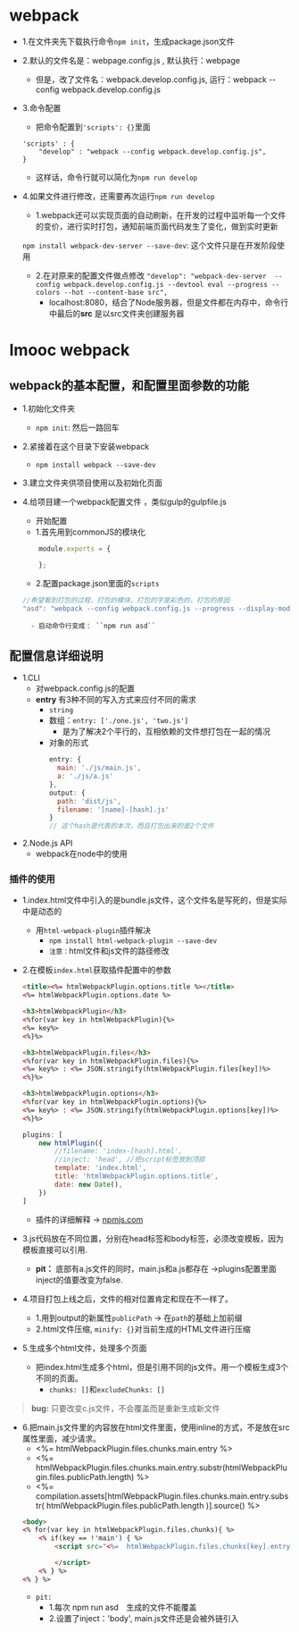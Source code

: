 # webpack

- 1.在文件夹先下载执行命令``npm init``，生成package.json文件

- 2.默认的文件名是：webpage.config.js , 默认执行：webpage
    - 但是，改了文件名：webpack.develop.config.js, 运行：webpack --config webpack.develop.config.js

- 3.命令配置
    - 把命令配置到``'scripts': {}``里面
    ```javascirpt
    'scripts' : {
        "develop" : "webpack --config webpack.develop.config.js",
    }
    ```
    - 这样话，命令行就可以简化为``npm run develop``

- 4.如果文件进行修改，还需要再次运行``npm run develop``
    - 1.webpack还可以实现页面的自动刷新，在开发的过程中监听每一个文件的变价，进行实时打包，通知前端页面代码发生了变化，做到实时更新

    ``npm install webpack-dev-server --save-dev``: 这个文件只是在开发阶段使用
    - 2.在对原来的配置文件做点修改
    ``"develop": "webpack-dev-server  --config webpack.develop.config.js --devtool eval --progress --colors --hot --content-base src",``
        - localhost:8080，结合了Node服务器，但是文件都在内存中，命令行中最后的**src** 是以src文件夹创建服务器

# Imooc webpack

## webpack的基本配置，和配置里面参数的功能

- 1.初始化文件夹
    - ``npm init``: 然后一路回车

- 2.紧接着在这个目录下安装webpack
    - ``npm install webpack --save-dev``

- 3.建立文件夹供项目使用以及初始化页面

- 4.给项目建一个webpack配置文件 ，类似gulp的gulpfile.js
    - 开始配置
    - 1.首先用到commonJS的模块化
    ```javascript
        module.exports = {

        };
    ```
    - 2.配置package.json里面的``scripts``
    ```javascript
    //希望看到打包的过程，打包的模块，打包的字是彩色的，打包的原因
    "asd": "webpack --config webpack.config.js --progress --display-modules --colors --display-reason"
    ```
        - 启动命令行变成： ``npm run asd``

## 配置信息详细说明
- 1.CLI
    - 对webpack.config.js的配置
    - **entry** 有3种不同的写入方式来应付不同的需求
        - ``string``
        - 数组：``entry: ['./one.js', 'two.js']``
            - 是为了解决2个平行的，互相依赖的文件想打包在一起的情况
        - 对象的形式
            ```javascript
            entry: {
              main: './js/main.js',
              a: './js/a.js'
            },
            output: {
              path: 'dist/js',
              filename: '[name]-[hash].js'
            }
            // 这个hash是代表的本次，而且打包出来的是2个文件
            ```
- 2.Node.js API
    - webpack在node中的使用

### 插件的使用
- 1.index.html文件中引入的是bundle.js文件，这个文件名是写死的，但是实际中是动态的
    - 用``html-webpack-plugin``插件解决
        - ``npm install html-webpack-plugin --save-dev``
        - ``注意：``html文件和js文件的路径修改

- 2.在模板``index.html``获取插件配置中的参数
    ```html
    <title><%= htmlWebpackPlugin.options.title %></title>
    <%= htmlWebpackPlugin.options.date %>

    <h3>htmlWebpackPlugin</h3>
    <%for(var key in htmlWebpackPlugin){%>
    <%= key%>
    <%}%>

    <h3>htmlWebpackPlugin.files</h3>
    <%for(var key in htmlWebpackPlugin.files){%>
    <%= key%> : <%= JSON.stringify(htmlWebpackPlugin.files[key])%>
    <%}%>

    <h3>htmlWebpackPlugin.options</h3>
    <%for(var key in htmlWebpackPlugin.options){%>
    <%= key%> : <%= JSON.stringify(htmlWebpackPlugin.options[key])%>
    <%}%>
    ```
    ```javascript
    plugins: [
        new htmlPlugin({
            //filename: 'index-[hash].html',
            //inject: 'head', //把script标签放到顶部
            template: 'index.html',
            title: 'htmlWebpackPlugin.options.title',
            date: new Date(),
        })
    ]
    ```
    - 插件的详细解释 -> [npmjs.com](npmjs.com)

- 3.js代码放在不同位置，分别在head标签和body标签，必须改变模板，因为模板直接可以引用.
    - **pit：** 底部有a.js文件的同时，main.js和a.js都存在 ->plugins配置里面inject的值要改变为false.

- 4.项目打包上线之后，文件的相对位置肯定和现在不一样了。
    - 1.用到output的新属性``publicPath`` -> 在``path``的基础上加前缀
    - 2.html文件压缩, ``minify: {}``对当前生成的HTML文件进行压缩

- 5.生成多个html文件，处理多个页面
    - 把index.html生成多个html，但是引用不同的js文件。用一个模板生成3个不同的页面。
        - ``chunks: []``和``excludeChunks: []``

> **bug:** 只要改变c.js文件，不会覆盖而是重新生成新文件

- 6.把main.js文件里的内容放在html文件里面，使用inline的方式，不是放在src属性里面，减少请求。
    - <%= htmlWebpackPlugin.files.chunks.main.entry %>
    - <%= htmlWebpackPlugin.files.chunks.main.entry.substr(htmlWebpackPlugin.files.publicPath.length) %>
    - <%= compilation.assets[htmlWebpackPlugin.files.chunks.main.entry.substr( htmlWebpackPlugin.files.publicPath.length )].source() %>
    ```html
    <body>
    <% for(var key in htmlWebpackPlugin.files.chunks){ %>
        <% if(key == !'main') { %>
            <script src="<%=  htmlWebpackPlugin.files.chunks[key].entry %>">

            </script>
        <% } %>
    <% } %>
    ```
    - ``pit: ``
        - 1.每次 npm run asd　生成的文件不能覆盖
        - 2.设置了inject：'body', main.js文件还是会被外链引入
